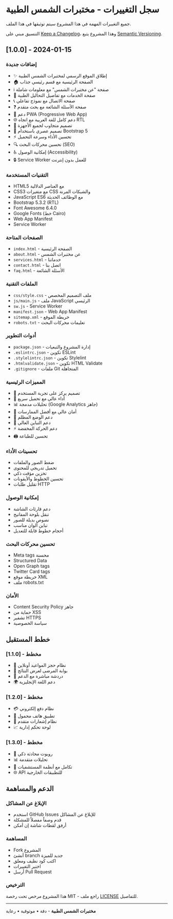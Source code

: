 # سجل التغييرات - مختبرات الشمس الطبية

جميع التغييرات المهمة في هذا المشروع سيتم توثيقها في هذا الملف.

التنسيق مبني على [Keep a Changelog](https://keepachangelog.com/en/1.0.0/)،
وهذا المشروع يتبع [Semantic Versioning](https://semver.org/spec/v2.0.0.html).

## [1.0.0] - 2024-01-15

### إضافات جديدة
- ✨ إطلاق الموقع الرسمي لمختبرات الشمس الطبية
- 🏠 الصفحة الرئيسية مع قسم رئيسي جذاب
- ℹ️ صفحة "عن مختبرات الشمس" مع معلومات شاملة
- 🔬 صفحة الخدمات مع تفاصيل التحاليل الطبية
- 📞 صفحة الاتصال مع نموذج تفاعلي
- ❓ صفحة الأسئلة الشائعة مع بحث متقدم
- 📱 دعم PWA (Progressive Web App)
- 🌐 دعم كامل للغة العربية مع اتجاه RTL
- 📱 تصميم متجاوب لجميع الأجهزة
- 🎨 تصميم عصري باستخدام Bootstrap 5
- ⚡ تحسين الأداء وسرعة التحميل
- 🔍 تحسين محركات البحث (SEO)
- ♿ إمكانية الوصول (Accessibility)
- 🔒 Service Worker للعمل بدون إنترنت

### التقنيات المستخدمة
- HTML5 مع العناصر الدلالية
- CSS3 مع متغيرات CSS والشبكات المرنة
- JavaScript ES6 مع الوظائف الحديثة
- Bootstrap 5.3.2 (RTL)
- Font Awesome 6.4.0
- Google Fonts (خط Cairo)
- Web App Manifest
- Service Worker

### الصفحات المتاحة
- `index.html` - الصفحة الرئيسية
- `about.html` - عن مختبرات الشمس
- `services.html` - خدماتنا
- `contact.html` - اتصل بنا
- `faq.html` - الأسئلة الشائعة

### الملفات التقنية
- `css/style.css` - ملف التصميم المخصص
- `js/main.js` - ملف JavaScript الرئيسي
- `sw.js` - Service Worker
- `manifest.json` - Web App Manifest
- `sitemap.xml` - خريطة الموقع
- `robots.txt` - تعليمات محركات البحث

### أدوات التطوير
- `package.json` - إدارة المشروع والتبعيات
- `.eslintrc.json` - تكوين ESLint
- `.stylelintrc.json` - تكوين Stylelint
- `.htmlvalidate.json` - تكوين HTML Validate
- `.gitignore` - ملفات Git المتجاهلة

### المميزات الرئيسية
- 🎯 تصميم يركز على تجربة المستخدم
- 🚀 أداء عالي مع تحميل سريع
- 📊 تحليلات مدمجة (Google Analytics جاهز)
- 🔐 أمان عالي مع أفضل الممارسات
- 🌙 دعم الوضع المظلم
- 🎨 دعم التباين العالي
- ⚡ دعم الحركة المخفضة
- 🖨️ تحسين للطباعة

### تحسينات الأداء
- ضغط الصور والملفات
- تحميل تدريجي للمحتوى
- تخزين مؤقت ذكي
- تحسين الخطوط والأيقونات
- تقليل طلبات HTTP

### إمكانية الوصول
- دعم قارئات الشاشة
- تنقل بلوحة المفاتيح
- نصوص بديلة للصور
- تباين ألوان مناسب
- أحجام خطوط قابلة للتعديل

### تحسين محركات البحث
- Meta tags محسنة
- Structured Data
- Open Graph tags
- Twitter Card tags
- خريطة موقع XML
- ملف robots.txt

### الأمان
- Content Security Policy جاهز
- حماية من XSS
- تشفير HTTPS
- سياسة الخصوصية

## خطط المستقبل

### [1.1.0] - مخطط
- 🔄 نظام حجز المواعيد أونلاين
- 👤 بوابة المرضى لعرض النتائج
- 💬 دردشة مباشرة مع الدعم
- 🌍 دعم اللغة الإنجليزية

### [1.2.0] - مخطط
- 💳 نظام دفع إلكتروني
- 📱 تطبيق هاتف محمول
- 🔔 نظام إشعارات متقدم
- 📈 لوحة تحكم إدارية

### [1.3.0] - مخطط
- 🤖 روبوت محادثة ذكي
- 📊 تحليلات متقدمة
- 🔗 تكامل مع أنظمة المستشفيات
- 🌐 API للتطبيقات الخارجية

## الدعم والمساهمة

### الإبلاغ عن المشاكل
- استخدم GitHub Issues للإبلاغ عن المشاكل
- قدم وصفاً مفصلاً للمشكلة
- أرفق لقطات شاشة إن أمكن

### المساهمة
- Fork المشروع
- أنشئ branch جديد للميزة
- اكتب كود نظيف ومعلق
- اختبر التغييرات
- أرسل Pull Request

### الترخيص
هذا المشروع مرخص تحت رخصة MIT - راجع ملف [LICENSE](LICENSE) للتفاصيل.

---

**مختبرات الشمس الطبية** - دقة • موثوقية • رعاية
